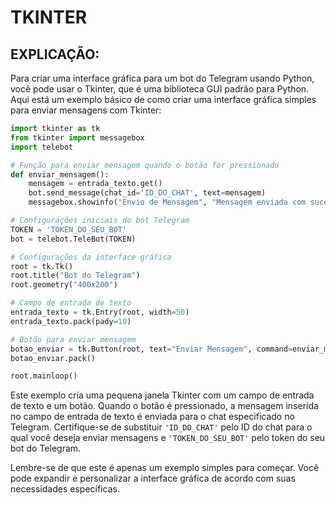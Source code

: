 # TKINTER
## EXPLICAÇÃO:
Para criar uma interface gráfica para um bot do Telegram usando Python, você pode usar o Tkinter, que é uma biblioteca GUI padrão para Python. Aqui está um exemplo básico de como criar uma interface gráfica simples para enviar mensagens com Tkinter:

```python
import tkinter as tk
from tkinter import messagebox
import telebot

# Função para enviar mensagem quando o botão for pressionado
def enviar_mensagem():
    mensagem = entrada_texto.get()
    bot.send_message(chat_id='ID_DO_CHAT', text=mensagem)
    messagebox.showinfo("Envio de Mensagem", "Mensagem enviada com sucesso!")

# Configurações iniciais do bot Telegram
TOKEN = 'TOKEN_DO_SEU_BOT'
bot = telebot.TeleBot(TOKEN)

# Configurações da interface gráfica
root = tk.Tk()
root.title("Bot do Telegram")
root.geometry("400x200")

# Campo de entrada de texto
entrada_texto = tk.Entry(root, width=50)
entrada_texto.pack(pady=10)

# Botão para enviar mensagem
botao_enviar = tk.Button(root, text="Enviar Mensagem", command=enviar_mensagem)
botao_enviar.pack()

root.mainloop()
```

Este exemplo cria uma pequena janela Tkinter com um campo de entrada de texto e um botão. Quando o botão é pressionado, a mensagem inserida no campo de entrada de texto é enviada para o chat especificado no Telegram. Certifique-se de substituir `'ID_DO_CHAT'` pelo ID do chat para o qual você deseja enviar mensagens e `'TOKEN_DO_SEU_BOT'` pelo token do seu bot do Telegram.

Lembre-se de que este é apenas um exemplo simples para começar. Você pode expandir e personalizar a interface gráfica de acordo com suas necessidades específicas.